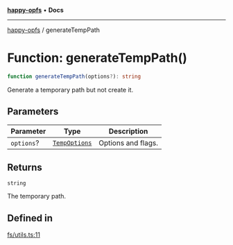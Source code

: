 [**happy-opfs**](../README.md) • **Docs**

***

[happy-opfs](../README.md) / generateTempPath

# Function: generateTempPath()

```ts
function generateTempPath(options?): string
```

Generate a temporary path but not create it.

## Parameters

| Parameter | Type | Description |
| ------ | ------ | ------ |
| `options`? | [`TempOptions`](../interfaces/TempOptions.md) | Options and flags. |

## Returns

`string`

The temporary path.

## Defined in

[fs/utils.ts:11](https://github.com/JiangJie/happy-opfs/blob/41bfb9280ee562c4a8708809308f96d116edb112/src/fs/utils.ts#L11)
